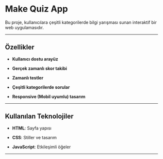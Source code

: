 # Make Quiz App

Bu proje, kullanıcılara çeşitli kategorilerde bilgi yarışması sunan interaktif bir web uygulamasıdır.

--- 

## Özellikler

- **Kullanıcı dostu arayüz**

- **Gerçek zamanlı skor takibi**

- **Zamanlı testler**

- **Çeşitli kategorilerde sorular**

- **Responsive (Mobil uyumlu) tasarım**

--- 

## Kullanılan Teknolojiler

- **HTML**: Sayfa yapısı

- **CSS**: Stiller ve tasarım

- **JavaScript**: Etkileşimli öğeler

--- 
